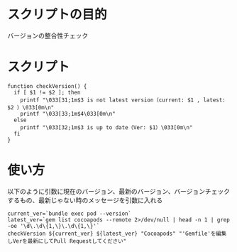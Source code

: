 # スクリプトの目的
バージョンの整合性チェック

# スクリプト
```
function checkVersion() {
  if [ $1 != $2 ]; then
    printf "\033[31;1m$3 is not latest version（current: $1 , latest: $2 ）\033[0m\n"
    printf "\033[33;1m$4\033[0m\n"
  else
    printf "\033[32;1m$3 is up to date（Ver: $1）\033[0m\n"
  fi
}
```

# 使い方
以下のように引数に現在のバージョン、最新のバージョン、バージョンチェックするもの、最新じゃない時のメッセージを引数に入れる
```
current_ver=`bundle exec pod --version`
latest_ver=`gem list cocoapods --remote 2>/dev/null | head -n 1 | grep -oe '\d\.\d\{1,\}\.\d\{1,\}'`
checkVersion ${current_ver} ${latest_ver} "Cocoapods" "'Gemfile'を編集しVerを最新にしてPull Requestしてください"
```
